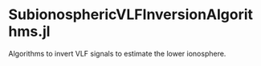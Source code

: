 # SubionosphericVLFInversionAlgorithms.jl
Algorithms to invert VLF signals to estimate the lower ionosphere.
